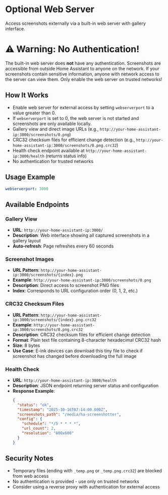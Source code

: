 # Optional Web Server

Access screenshots externally via a built-in web server with gallery interface.

# ⚠️ **Warning: No Authentication!**

The built-in web server does **not** have any authentication. Screenshots are accessible from outside Home Assistant to anyone on the network. If your screenshots contain sensitive information, anyone with network access to the server can view them. Only enable the web server on trusted networks!

## How It Works
- Enable web server for external access by setting `webserverport` to a value greater than 0.
- If `webserverport` is set to 0, the web server is not started and screenshots are only available locally.
- Gallery view and direct image URLs (e.g., `http://your-home-assistant-ip:3000/screenshots/0.png`)
- CRC32 checksum files for efficient change detection (e.g., `http://your-home-assistant-ip:3000/screenshots/0.png.crc32`)
- Health check endpoint available at `http://your-home-assistant-ip:3000/health` (returns status info)
- No authentication for trusted networks

## Usage Example
```yaml
webserverport: 3000
```

## Available Endpoints

### Gallery View
- **URL**: `http://your-home-assistant-ip:3000/`
- **Description**: Web interface showing all captured screenshots in a gallery layout
- **Auto-refresh**: Page refreshes every 60 seconds

### Screenshot Images
- **URL Pattern**: `http://your-home-assistant-ip:3000/screenshots/{index}.png`
- **Example**: `http://your-home-assistant-ip:3000/screenshots/0.png`
- **Description**: Direct access to screenshot PNG files
- **Index**: Corresponds to URL configuration order (0, 1, 2, etc.)

### CRC32 Checksum Files
- **URL Pattern**: `http://your-home-assistant-ip:3000/screenshots/{index}.png.crc32`
- **Example**: `http://your-home-assistant-ip:3000/screenshots/0.png.crc32`
- **Description**: CRC32 checksum files for efficient change detection
- **Format**: Plain text file containing 8-character hexadecimal CRC32 hash
- **Size**: 8 bytes
- **Use Case**: E-ink devices can download this tiny file to check if screenshot has changed before downloading the full image

### Health Check
- **URL**: `http://your-home-assistant-ip:3000/health`
- **Description**: JSON endpoint returning server status and configuration
- **Response Example**:
  ```json
  {
    "status": "ok",
    "timestamp": "2025-10-16T07:14:00.000Z",
    "screenshots_path": "/media/ha-screenshotter",
    "config": {
      "schedule": "*/5 * * * *",
      "url_count": 2,
      "resolution": "800x600"
    }
  }
  ```

## Security Notes

- Temporary files (ending with `_temp.png` or `_temp.png.crc32`) are blocked from web access
- No authentication is provided - use only on trusted networks
- Consider using a reverse proxy with authentication for external access
